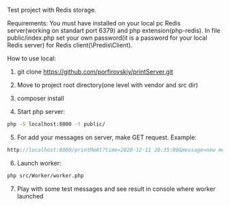 
Test project with Redis storage.

Requirements:
You must have installed on your local pc Redis server(working on standart port 6379)
and php extension(php-redis).
In file public/index.php set your own password(it is a password for your local Redis server) for Redis client(\Predis\Client).


How to use local:

1. git clone https://github.com/porfirovskiy/printServer.git

2. Move to project root directory(one level with vendor and src dir)

3. composer install

4. Start php server:
```sh
php -S localhost:8000 -t public/
```
5. For add your messages on server, make GET request.
Example:
```js
http://localhost:8000/printMeAt?time=2020-12-11 20:35:00&message=new message 32
```
6. Launch worker:
```sh
php src/Worker/worker.php
```
7. Play with some test messages and see result in console where worker launched


